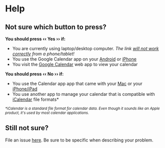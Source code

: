 # Help

## Not sure which button to press?

**You should press ‹‹ Yes ›› if:**

* You are currently using laptop/desktop computer. *The link [will not work correctly](https://productforums.google.com/forum/?noredirect=true#!topic/calendar/_DQyxg1eP9g) from a phone/tablet!*
* You use the Google Calendar app on your [Android](https://play.google.com/store/apps/details?id=com.google.android.calendar) or [iPhone](https://itunes.apple.com/us/app/google-calendar/id909319292?mt=8)
* You visit the [Google Calendar](https://calendar.google.com/) web app to view your calendar

**You should press ‹‹ No ›› if:**

* You use the Calendar app app that came with your [Mac](https://support.apple.com/en-us/HT202835) or your [iPhone/iPad](https://www.imore.com/calendar)
* You use another app to manage your calendar that is compatible with [iCalendar](https://en.wikipedia.org/wiki/ICalendar) file formats*

<sub>*&#42;iCalendar is a standard file format for calendar data. Even though it sounds like an Apple product, it's used by most calendar applications.*</sub>

## Still not sure?

File an issue [here](https://github.com/BostonDSA/slack-events/issues/new). Be sure to be specific when describing your problem.
